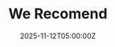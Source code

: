 ---
title: "We Recomend"
image: "/images/arsecast.jpeg"
date: 2025-11-12T05:00:00Z
imageDimensions: "640x640"
weight: 2
posts: ['arse-cast', 'poorly-drawn-arsenal', 'arsenal-vision']
---